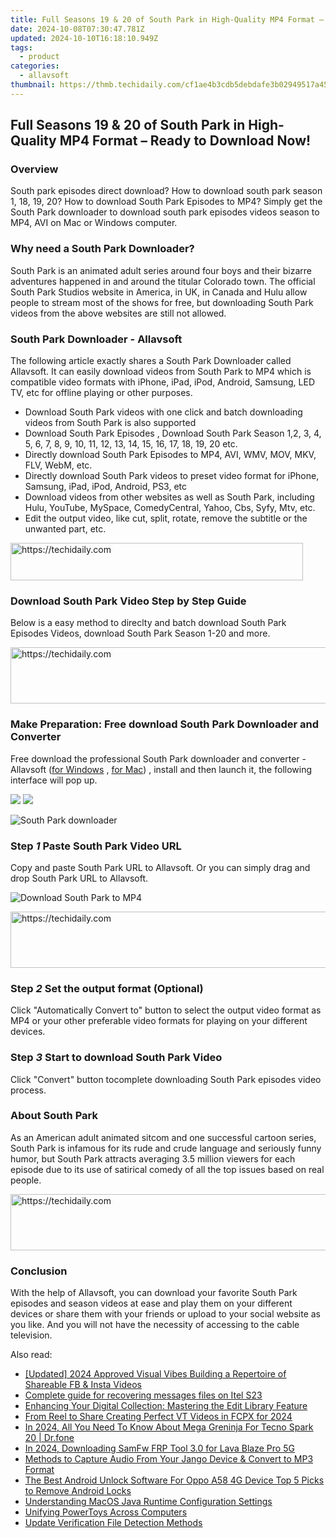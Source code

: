 ```yaml
---
title: Full Seasons 19 & 20 of South Park in High-Quality MP4 Format – Ready to Download Now!
date: 2024-10-08T07:30:47.781Z
updated: 2024-10-10T16:18:10.949Z
tags:
  - product
categories:
  - allavsoft
thumbnail: https://thmb.techidaily.com/cf1ae4b3cdb5debdafe3b02949517a45048f6142dd7f5f842e985181e8a620c0.jpg
---
```


## Full Seasons 19 & 20 of South Park in High-Quality MP4 Format – Ready to Download Now!

### Overview

South park episodes direct download? How to download south park season 1, 18, 19, 20? How to download South Park Episodes to MP4? Simply get the South Park downloader to download south park episodes videos season to MP4, AVI on Mac or Windows computer.

### Why need a South Park Downloader?

South Park is an animated adult series around four boys and their bizarre adventures happened in and around the titular Colorado town. The official South Park Studios website in America, in UK, in Canada and Hulu allow people to stream most of the shows for free, but downloading South Park videos from the above websites are still not allowed.

### South Park Downloader - Allavsoft

The following article exactly shares a South Park Downloader called Allavsoft. It can easily download videos from South Park to MP4 which is compatible video formats with iPhone, iPad, iPod, Android, Samsung, LED TV, etc for offline playing or other purposes.

* Download South Park videos with one click and batch downloading videos from South Park is also supported
* Download South Park Episodes , Download South Park Season 1,2, 3, 4, 5, 6, 7, 8, 9, 10, 11, 12, 13, 14, 15, 16, 17, 18, 19, 20 etc.
* Directly download South Park Episodes to MP4, AVI, WMV, MOV, MKV, FLV, WebM, etc.
* Directly download South Park videos to preset video format for iPhone, Samsung, iPad, iPod, Android, PS3, etc
* Download videos from other websites as well as South Park, including Hulu, YouTube, MySpace, ComedyCentral, Yahoo, Cbs, Syfy, Mtv, etc.
* Edit the output video, like cut, split, rotate, remove the subtitle or the unwanted part, etc.

<!-- affiliate ads begin -->
<a href="https://review-au.sjv.io/c/5597632/2098703/14409" target="_top" id="2098703">
  <img src="//a.impactradius-go.com/display-ad/14409-2098703" border="0" alt="https://techidaily.com" width="468" height="60"/>
</a>
<img height="0" width="0" src="https://review-au.sjv.io/i/5597632/2098703/14409" style="position:absolute;visibility:hidden;" border="0" />
<!-- affiliate ads end -->

### Download South Park Video Step by Step Guide

Below is a easy method to direclty and batch download South Park Episodes Videos, download South Park Season 1-20 and more.

<!-- affiliate ads begin -->
<a href="https://appsumo.8odi.net/c/5597632/2123749/7443" target="_top" id="2123749">
  <img src="//a.impactradius-go.com/display-ad/7443-2123749" border="0" alt="https://techidaily.com" width="728" height="90"/>
</a>
<img height="0" width="0" src="https://appsumo.8odi.net/i/5597632/2123749/7443" style="position:absolute;visibility:hidden;" border="0" />
<!-- affiliate ads end -->

### Make Preparation: Free download South Park Downloader and Converter

Free download the professional South Park downloader and converter - Allavsoft ([for Windows](https://tools.techidaily.com/allavsoft/products/) , [for Mac](https://tools.techidaily.com/allavsoft/products/)) , install and then launch it, the following interface will pop up.

[![](https://www.allavsoft.com/how-to/../images/how-to/free-download-win.jpg)](https://tools.techidaily.com/allavsoft/products/) [![](https://www.allavsoft.com/how-to/../images/how-to/free-download-mac.jpg)](https://tools.techidaily.com/allavsoft/products/)

![South Park downloader](https://www.allavsoft.com/how-to/../images/allavsoft/screen-shot-600.jpg)

### Step _1_ Paste South Park Video URL

Copy and paste South Park URL to Allavsoft. Or you can simply drag and drop South Park URL to Allavsoft.

![Download South Park to MP4](https://www.allavsoft.com/how-to/../images/how-to/download-southpark-videos/download-south-park-to-mp4.jpg)

<!-- affiliate ads begin -->
<a href="https://aligracehair.sjv.io/c/5597632/1975807/19272" target="_top" id="1975807">
  <img src="//a.impactradius-go.com/display-ad/19272-1975807" border="0" alt="https://techidaily.com" width="728" height="90"/>
</a>
<img height="0" width="0" src="https://aligracehair.sjv.io/i/5597632/1975807/19272" style="position:absolute;visibility:hidden;" border="0" />
<!-- affiliate ads end -->

### Step _2_ Set the output format (Optional)

Click "Automatically Convert to" button to select the output video format as MP4 or your other preferable video formats for playing on your different devices.

### Step _3_ Start to download South Park Video

Click "Convert" button tocomplete downloading South Park episodes video process.

### About South Park

As an American adult animated sitcom and one successful cartoon series, South Park is infamous for its rude and crude language and seriously funny humor, but South Park attracts averaging 3.5 million viewers for each episode due to its use of satirical comedy of all the top issues based on real people.

<!-- affiliate ads begin -->
<a href="https://appsumo.8odi.net/c/5597632/2037335/7443" target="_top" id="2037335">
  <img src="//a.impactradius-go.com/display-ad/7443-2037335" border="0" alt="https://techidaily.com" width="728" height="90"/>
</a>
<img height="0" width="0" src="https://appsumo.8odi.net/i/5597632/2037335/7443" style="position:absolute;visibility:hidden;" border="0" />
<!-- affiliate ads end -->

### Conclusion

With the help of Allavsoft, you can download your favorite South Park episodes and season videos at ease and play them on your different devices or share them with your friends or upload to your social website as you like. And you will not have the necessity of accessing to the cable television.

<ins class="adsbygoogle"
     style="display:block"
     data-ad-format="autorelaxed"
     data-ad-client="ca-pub-7571918770474297"
     data-ad-slot="1223367746"></ins>

<ins class="adsbygoogle"
     style="display:block"
     data-ad-client="ca-pub-7571918770474297"
     data-ad-slot="8358498916"
     data-ad-format="auto"
     data-full-width-responsive="true"></ins>

<span class="atpl-alsoreadstyle">Also read:</span>
<div><ul>
<li><a href="https://instagram-clips.techidaily.com/updated-2024-approved-visual-vibes-building-a-repertoire-of-shareable-fb-and-insta-videos/"><u>[Updated] 2024 Approved Visual Vibes Building a Repertoire of Shareable FB & Insta Videos</u></a></li>
<li><a href="https://phone-solutions.techidaily.com/complete-guide-for-recovering-messages-files-on-itel-s23-by-fonelab-android-recover-messages/"><u>Complete guide for recovering messages files on Itel S23</u></a></li>
<li><a href="https://fox-pages.techidaily.com/enhancing-your-digital-collection-mastering-the-edit-library-feature/"><u>Enhancing Your Digital Collection: Mastering the Edit Library Feature</u></a></li>
<li><a href="https://instagram-video-files.techidaily.com/from-reel-to-share-creating-perfect-vt-videos-in-fcpx-for-2024/"><u>From Reel to Share Creating Perfect VT Videos in FCPX for 2024</u></a></li>
<li><a href="https://pokemon-go-android.techidaily.com/in-2024-all-you-need-to-know-about-mega-greninja-for-tecno-spark-20-drfone-by-drfone-virtual-android/"><u>In 2024, All You Need To Know About Mega Greninja For Tecno Spark 20 | Dr.fone</u></a></li>
<li><a href="https://android-unlock.techidaily.com/in-2024-downloading-samfw-frp-tool-30-for-lava-blaze-pro-5g-by-drfone-android/"><u>In 2024, Downloading SamFw FRP Tool 3.0 for Lava Blaze Pro 5G</u></a></li>
<li><a href="https://fox-pages.techidaily.com/methods-to-capture-audio-from-your-jango-device-and-convert-to-mp3-format/"><u>Methods to Capture Audio From Your Jango Device & Convert to MP3 Format</u></a></li>
<li><a href="https://sim-unlock.techidaily.com/the-best-android-unlock-software-for-oppo-a58-4g-device-top-5-picks-to-remove-android-locks-by-drfone-android/"><u>The Best Android Unlock Software For Oppo A58 4G Device Top 5 Picks to Remove Android Locks</u></a></li>
<li><a href="https://fox-pages.techidaily.com/understanding-macos-java-runtime-configuration-settings/"><u>Understanding MacOS Java Runtime Configuration Settings</u></a></li>
<li><a href="https://win11-tips.techidaily.com/unifying-powertoys-across-computers/"><u>Unifying PowerToys Across Computers</u></a></li>
<li><a href="https://fox-pages.techidaily.com/update-verification-file-detection-methods/"><u>Update Verification File Detection Methods</u></a></li>
</ul></div>

